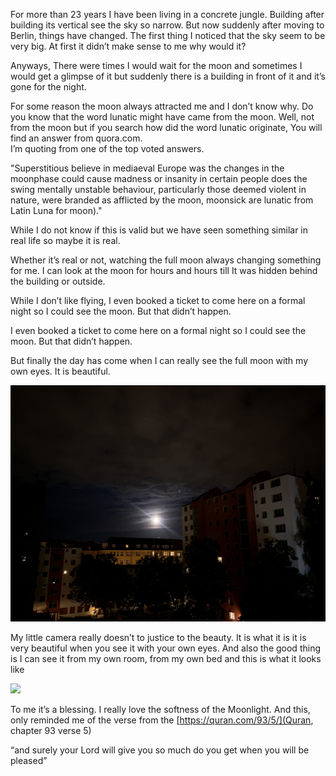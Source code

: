 For more than 23 years I have been living in a concrete jungle. Building after building its vertical see the sky so narrow. But now suddenly after moving to Berlin,  things have changed. The first thing I noticed that the sky seem to be very big. At first it didn’t make sense to me why would it?

Anyways, 
There were times   I would wait for the moon and sometimes I would get a glimpse of it but suddenly there is a building in front of it and it’s gone for  the night.

For some reason the moon always attracted me and I don’t know why. Do you know that the word lunatic might have came from the moon. Well, not from the moon but if you search how did the word lunatic originate, You will find an answer from quora.com.  
I’m quoting from one of the top voted answers.

"Superstitious believe in mediaeval Europe was the changes in the moonphase could cause madness or insanity in certain people does the swing mentally unstable behaviour, particularly those deemed violent in nature, were branded as afflicted by the moon, moonsick are lunatic from Latin Luna for moon)."

While I do not know if this is valid but we have seen something similar in real life so maybe it is real. 

Whether it’s real or not, watching the full moon always changing something for me. I can look at the moon for hours and hours till  It was hidden behind the building or outside. 

While I don’t like flying, I even booked a ticket to come here on a formal night so I could see the moon. But that didn’t happen.

I even booked a ticket to come here on a formal night so I could see the moon. But that didn’t happen.

But finally the day has come when I can really see the full moon with my own eyes. It is beautiful.

![](https://raw.githubusercontent.com/thearyanahmed/blog-articles/master/images/moonlight/moonlight-01.jpg)

My little camera really doesn’t to justice to the beauty. It is what it is it is very beautiful when you see it with your own eyes. And also the good thing is I can see it from my own room, from my own bed and this is what it looks like

![](https://raw.githubusercontent.com/thearyanahmed/blog-articles/master/images/moonlight/moonlight-02.jpg)

To me it’s a blessing. I really love the softness of the Moonlight. And this, only reminded me of the verse from the [https://quran.com/93/5/](Quran, chapter 93 verse 5)

“and surely your Lord will give you so much do you get when you will be pleased”

